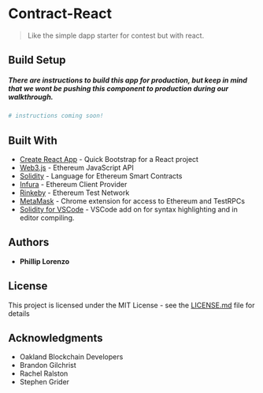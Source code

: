 # Contract-React

> Like the simple dapp starter for contest but with react.

## Build Setup

##### There are instructions to build this app for production, but keep in mind that we wont be pushing this component to production during our walkthrough.

``` bash
# instructions coming soon! 

```

## Built With

* [Create React App](https://github.com/facebookincubator/create-react-app) - Quick Bootstrap for a React project
* [Web3.js](https://github.com/ethereum/web3.js) - Ethereum JavaScript API
* [Solidity](https://github.com/ethereum/solidity) - Language for Ethereum Smart Contracts
* [Infura](https://github.com/ethereum/solidity) - Ethereum Client Provider
* [Rinkeby](https://www.rinkeby.io/#stats) - Ethereum Test Network
* [MetaMask](https://metamask.io/) - Chrome extension for access to Ethereum and TestRPCs 
* [Solidity for VSCode](https://github.com/juanfranblanco/vscode-solidity) - VSCode add on for syntax highlighting and in editor compiling.  

## Authors

* **Phillip Lorenzo** 

## License

This project is licensed under the MIT License - see the [LICENSE.md](LICENSE.md) file for details

## Acknowledgments

* Oakland Blockchain Developers
* Brandon Gilchrist
* Rachel Ralston
* Stephen Grider


